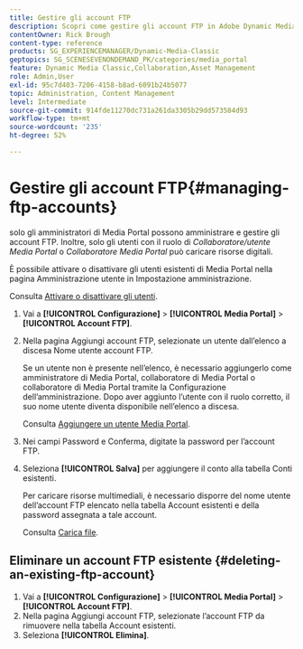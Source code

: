 ```yaml
---
title: Gestire gli account FTP
description: Scopri come gestire gli account FTP in Adobe Dynamic Media Classic.
contentOwner: Rick Brough
content-type: reference
products: SG_EXPERIENCEMANAGER/Dynamic-Media-Classic
geptopics: SG_SCENESEVENONDEMAND_PK/categories/media_portal
feature: Dynamic Media Classic,Collaboration,Asset Management
role: Admin,User
exl-id: 95c7d403-7206-4158-b8ad-6091b24b5077
topic: Administration, Content Management
level: Intermediate
source-git-commit: 914fde11270dc731a261da3305b29dd573584d93
workflow-type: tm+mt
source-wordcount: '235'
ht-degree: 52%

---
```


# Gestire gli account FTP{#managing-ftp-accounts}

solo gli amministratori di Media Portal possono amministrare e gestire gli account FTP. Inoltre, solo gli utenti con il ruolo di *Collaboratore/utente Media Portal* o *Collaboratore Media Portal* può caricare risorse digitali.

È possibile attivare o disattivare gli utenti esistenti di Media Portal nella pagina Amministrazione utente in Impostazione amministrazione.

Consulta [Attivare o disattivare gli utenti](administration-setup.md#activating_or_deactivating_users).

1. Vai a **[!UICONTROL Configurazione]** > **[!UICONTROL Media Portal]** > **[!UICONTROL Account FTP]**.
1. Nella pagina Aggiungi account FTP, selezionate un utente dall’elenco a discesa Nome utente account FTP.

   Se un utente non è presente nell’elenco, è necessario aggiungerlo come amministratore di Media Portal, collaboratore di Media Portal o collaboratore di Media Portal tramite la Configurazione dell’amministrazione. Dopo aver aggiunto l’utente con il ruolo corretto, il suo nome utente diventa disponibile nell’elenco a discesa.

   Consulta [Aggiungere un utente Media Portal](adding-media-portal-users.md#adding_a_media_portal_user).

1. Nei campi Password e Conferma, digitate la password per l’account FTP.
1. Seleziona **[!UICONTROL Salva]** per aggiungere il conto alla tabella Conti esistenti.

   Per caricare risorse multimediali, è necessario disporre del nome utente dell’account FTP elencato nella tabella Account esistenti e della password assegnata a tale account.

   Consulta [Carica file](uploading-files.md#uploading_files).

## Eliminare un account FTP esistente {#deleting-an-existing-ftp-account}

1. Vai a **[!UICONTROL Configurazione]** > **[!UICONTROL Media Portal]** > **[!UICONTROL Account FTP]**.
1. Nella pagina Aggiungi account FTP, selezionate l’account FTP da rimuovere nella tabella Account esistenti.
1. Seleziona **[!UICONTROL Elimina]**.
